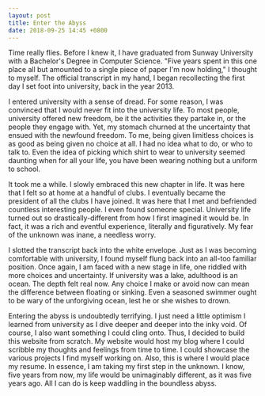 ```yaml
---
layout: post
title: Enter the Abyss
date: 2018-09-25 14:45 +0800
---
```


Time really flies. Before I knew it, I have graduated from Sunway University with a Bachelor's Degree in Computer Science. "Five years spent in this one place all but amounted to a single piece of paper I'm now holding," I thought to myself. The official transcript in my hand, I began recollecting the first day I set foot into university, back in the year 2013.

I entered university with a sense of dread. For some reason, I was convinced that I would never fit into the university life. To most people, university offered new freedom, be it the activities they partake in, or the people they engage with. Yet, my stomach churned at the uncertainty that ensued with the newfound freedom. To me, being given limitless choices is as good as being given no choice at all. I had no idea what to do, or who to talk to. Even the idea of picking which shirt to wear to university seemed daunting when for all your life, you have been wearing nothing but a uniform to school.

It took me a while. I slowly embraced this new chapter in life. It was here that I felt so at home at a handful of clubs. I eventually became the president of all the clubs I have joined. It was here that I met and befriended countless interesting people. I even found someone special. University life turned out so drastically-different from how I first imagined it would be. In fact, it was a rich and eventful experience, literally and figuratively. My fear of the unknown was inane, a needless worry.

I slotted the transcript back into the white envelope. Just as I was becoming comfortable with university, I found myself flung back into an all-too familiar position.  Once again, I am faced with a new stage in life, one riddled with more choices and uncertainty. If university was a lake, adulthood is an ocean. The depth felt real now. Any choice I make or avoid now can mean the difference between floating or sinking. Even a seasoned swimmer ought to be wary of the unforgiving ocean, lest he or she wishes to drown.

Entering the abyss is undoubtedly terrifying. I just need a little optimism I learned from university as I dive deeper and deeper into the inky void. Of course, I also want something I could cling onto. Thus, I decided to build this website from scratch. My website would host my blog where I could scribble my thoughts and feelings from time to time. I could showcase the various projects I find myself working on. Also, this is where I would place my resume. In essence, I am taking my first step in the unknown. I know, five years from now, my life would be unimaginably different, as it was five years ago. All I can do is keep waddling in the boundless abyss.
